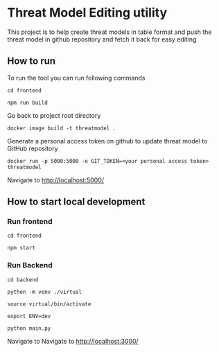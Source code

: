 # Threat Model Editing utility

This project is to help create threat models in table format and push the threat model in github repository and fetch it back for easy editing

## How to run

To run the tool you can run following commands

`cd frontend`

`npm run build`

Go back to project root directory

`docker image build -t threatmodel .`

Generate a personal access token on github to update threat model to GitHub repository

`docker run -p 5000:5000 -e GIT_TOKEN=<your personal access token> threatmodel`

Navigate to [http://localhost:5000/](http://localhost:5000/)

## How to start local development

### Run frontend

`cd frontend`

`npm start`

### Run Backend

`cd backend`

`python -m venv ./virtual`

`source virtual/bin/activate`

`export ENV=dev`

`python main.py`

Navigate to Navigate to [http://localhost:3000/](http://localhost:3000/)

